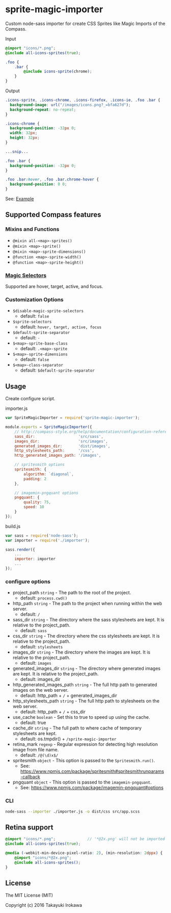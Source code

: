 # sprite-magic-importer
Custom node-sass importer for create CSS Sprites like Magic Imports of the Compass.

Input

```scss
@import "icons/*.png";
@include all-icons-sprites(true);

.foo {
    .bar {
        @include icons-sprite(chrome);
    }
}
```

Output

```css
.icons-sprite, .icons-chrome, .icons-firefox, .icons-ie, .foo .bar {
  background-image: url("/images/icons.png?_=bfa627d");
  background-repeat: no-repeat;
}

.icons-chrome {
  background-position: -32px 0;
  width: 32px;
  height: 32px;
}

...snip...

.foo .bar {
  background-position: -32px 0;
}

.foo .bar:hover, .foo .bar.chrome-hover {
  background-position: 0 0;
}

```

See: [Example](https://github.com/irok/sprite-magic-importer/tree/master/example)

## Supported Compass features

### Mixins and Functions
* `@mixin all-<map>-sprites()`
* `@mixin <map>-sprite()`
* `@mixin <map>-sprite-dimensions()`
* `@function <map>-sprite-width()`
* `@function <map>-sprite-height()`

### [Magic Selectors](http://compass-style.org/help/tutorials/spriting/magic-selectors/)
Supported are hover, target, active, and focus.

### Customization Options
* `$disable-magic-sprite-selectors`
    * default: `false`
* `$sprite-selectors`
    * default: `hover, target, active, focus`
* `$default-sprite-separator`
    * default: `-`
* `$<map>-sprite-base-class`
    * default: `.<map>-sprite`
* `$<map>-sprite-dimensions`
    * default: `false`
* `$<map>-class-separator`
    * default: `$default-sprite-separator`

## Usage
Create configure script.

importer.js

```js
var SpriteMagicImporter = require('sprite-magic-importer');

module.exports = SpriteMagicImporter({
    // http://compass-style.org/help/documentation/configuration-reference/
    sass_dir:                   'src/sass',
    images_dir:                 'src/images',
    generated_images_dir:       'dist/images',
    http_stylesheets_path:      '/css',
    http_generated_images_path: '/images',

    // spritesmith options
    spritesmith: {
        algorithm: `diagonal`,
        padding: 2
    },

    // imagemin-pngquant options
    pngquant: {
        quality: 75,
        speed: 10
    }
});
```

build.js

```js
var sass = require('node-sass');
var importer = require('./importer');

sass.render({
    ...
    importer: importer
    ...
});
```

### configure options
* project_path `string` - The path to the root of the project.
    * default: `process.cwd()`
* http_path `string` - The path to the project when running within the web server.
    * default: `/`
* sass_dir `string` - The directory where the sass stylesheets are kept. It is relative to the project_path.
    * default: `sass`
* css_dir `string` - The directory where the css stylesheets are kept. It is relative to the project_path.
    * default: `stylesheets`
* images_dir `string` - The directory where the images are kept. It is relative to the project_path.
    * default: `images`
* generated_images_dir `string` - The directory where generated images are kept. It is relative to the project_path.
    * default: images_dir
* http_generated_images_path `string` - The full http path to generated images on the web server.
    * default: http_path + `/` + generated_images_dir
* http_stylesheets_path `string` - The full http path to stylesheets on the web server.
    * default: http_path + `/` + css_dir
* use_cache `boolean` - Set this to true to speed up using the cache.
    * default: true
* cache_dir `string` - The full path to where cache of temporary stylesheets are kept.
    * default: os.tmpdir() + `/sprite-magic-importer`
* retina_mark `regexp` - Regular expression for detecting high resolution image from file name.
    * default: `/@(\d)x$/`
* spritesmith `object` - This option is passed to the `Spritesmith.run()`.
    * See: https://www.npmjs.com/package/spritesmith#spritesmithrunparams-callback
* pngquant `object` - This option is passed to the `imagemin-pngquant`.
    * See: https://www.npmjs.com/package/imagemin-pngquant#options

### CLI
```bash
node-sass --importer ./importer.js -o dist/css src/app.scss
```

## Retina support

```scss
@import "icons/*.png";              // '*@2x.png' will not be imported
@include all-icons-sprites(true);

@media (-webkit-min-device-pixel-ratio: 2), (min-resolution: 2dppx) {
    @import "icons/*@2x.png";
    @include all-icons-sprites();
}
```

## License

The MIT License (MIT)

Copyright (c) 2016 Takayuki Irokawa
